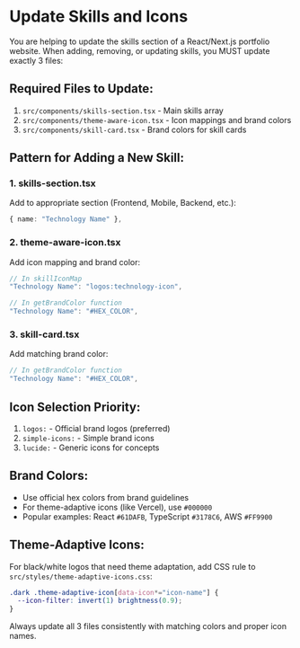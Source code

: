 # Update Skills and Icons

You are helping to update the skills section of a React/Next.js portfolio website. When adding, removing, or updating skills, you MUST update exactly 3 files:

## Required Files to Update:
1. `src/components/skills-section.tsx` - Main skills array
2. `src/components/theme-aware-icon.tsx` - Icon mappings and brand colors  
3. `src/components/skill-card.tsx` - Brand colors for skill cards

## Pattern for Adding a New Skill:

### 1. skills-section.tsx
Add to appropriate section (Frontend, Mobile, Backend, etc.):
```typescript
{ name: "Technology Name" },
```

### 2. theme-aware-icon.tsx
Add icon mapping and brand color:
```typescript
// In skillIconMap
"Technology Name": "logos:technology-icon",

// In getBrandColor function
"Technology Name": "#HEX_COLOR",
```

### 3. skill-card.tsx
Add matching brand color:
```typescript
// In getBrandColor function  
"Technology Name": "#HEX_COLOR",
```

## Icon Selection Priority:
1. `logos:` - Official brand logos (preferred)
2. `simple-icons:` - Simple brand icons
3. `lucide:` - Generic icons for concepts

## Brand Colors:
- Use official hex colors from brand guidelines
- For theme-adaptive icons (like Vercel), use `#000000` 
- Popular examples: React `#61DAFB`, TypeScript `#3178C6`, AWS `#FF9900`

## Theme-Adaptive Icons:
For black/white logos that need theme adaptation, add CSS rule to `src/styles/theme-adaptive-icons.css`:
```css
.dark .theme-adaptive-icon[data-icon*="icon-name"] {
  --icon-filter: invert(1) brightness(0.9);
}
```

Always update all 3 files consistently with matching colors and proper icon names.
